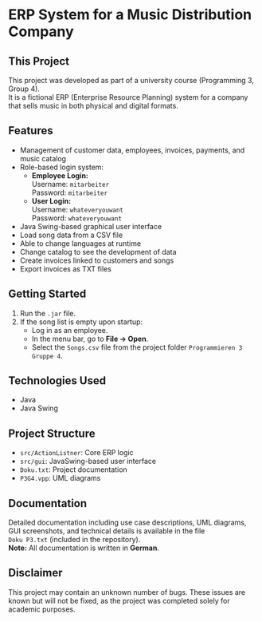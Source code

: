 # ERP System for a Music Distribution Company

## This Project

This project was developed as part of a university course (Programming 3, Group 4).  
It is a fictional ERP (Enterprise Resource Planning) system for a company that sells music in both physical and digital formats.

## Features

- Management of customer data, employees, invoices, payments, and music catalog
- Role-based login system:
  - **Employee Login:**  
    Username: `mitarbeiter`  
    Password: `mitarbeiter`
  - **User Login:**  
    Username: `whateveryouwant`  
    Password: `whateveryouwant`
- Java Swing-based graphical user interface
- Load song data from a CSV file
- Able to change languages at runtime
- Change catalog to see the development of data
- Create invoices linked to customers and songs
- Export invoices as TXT files

## Getting Started

1. Run the `.jar` file.
2. If the song list is empty upon startup:
   - Log in as an employee.
   - In the menu bar, go to **File → Open**.
   - Select the `Songs.csv` file from the project folder `Programmieren 3 Gruppe 4`.

## Technologies Used
- Java
- Java Swing

## Project Structure 

- `src/ActionListner`: Core ERP logic
- `src/gui`: JavaSwing-based user interface
- `Doku.txt`: Project documentation
- `P3G4.vpp`:  UML diagrams

## Documentation

Detailed documentation including use case descriptions, UML diagrams, GUI screenshots, and technical details is available in the file  
`Doku P3.txt` (included in the repository).  
**Note:** All documentation is written in **German**.

## Disclaimer

This project may contain an unknown number of bugs. These issues are known but will not be fixed, as the project was completed solely for academic purposes.
